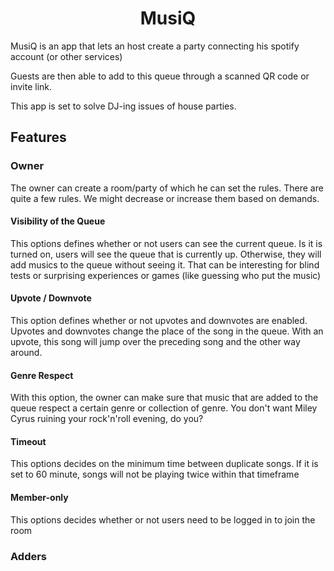 <h1 align="center"> MusiQ </h1>

MusiQ is an app that lets an host create a party connecting his spotify account (or other services)

Guests are then able to add to this queue through a scanned QR code or invite link.

This app is set to solve DJ-ing issues of house parties.

## Features

### Owner

The owner can create a room/party of which he can set the rules.
There are quite a few rules. We might decrease or increase them based on demands.

#### Visibility of the Queue

This options defines whether or not users can see the current queue.
Is it is turned on, users will see the queue that is currently up.
Otherwise, they will add musics to the queue without seeing it.
That can be interesting for blind tests or surprising experiences or games (like guessing who put the music)

#### Upvote / Downvote

This option defines whether or not upvotes and downvotes are enabled.
Upvotes and downvotes change the place of the song in the queue. With an upvote, this song will jump over the preceding song and the other way around.

#### Genre Respect

With this option, the owner can make sure that music that are added to the queue respect a certain genre or collection of genre.
You don't want Miley Cyrus ruining your rock'n'roll evening, do you?

#### Timeout

This options decides on the minimum time between duplicate songs.
If it is set to 60 minute, songs will not be playing twice within that timeframe

#### Member-only

This options decides whether or not users need to be logged in to join the room


### Adders

